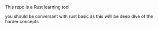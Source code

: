 This repo is a Rust learning tool

you should be conversant with rust basic as this willl be deep dive of the harder concepts
